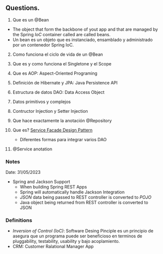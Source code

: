 ## Questions.

1. Que es un @Bean
- The object that form the backbone of yout app and that are managed by the Spring *IoC* container called are called beans.
- Un bean es un objeto que es instanciado, ensamblado y administrado por un contenedor Spring IoC.
2. Como funciona el ciclo de vida de un @Bean
3. Que es y como funciona el Singletone y el Scope
4. Que es AOP: Aspect-Oriented Programing
5. Definición de Hibernate y JPA: Java Persistence API
6. Estructura de datos DAO: Data Access Object
7. Datos primitivos y complejos
8. Contructor Injection y Setter Injection
9. Que hace exactamente la anotación @Repository
10. Que es? [Service Facade Design Pattern](https://www.ibm.com/docs/pt-br/integration-bus/9.0.0?topic=SSMKHH_9.0.0/com.ibm.etools.mft.pattern.sen.doc/sen/sf/overview.html)
    - Diferentes formas para integrar varios DAO

12. @Service anotation

### Notes
Date: 31/05/2023
- Spring and Jackson Support
    - When building Spring REST Apps
    - Spring will automatically handle Jackson Integration
    - *JSON* data being passed to REST controller is converted to *POJO*
    - Java object being returned from REST controller is converted to JSON
### Definitions
- *Inversion of Control (IoC)*: Software Desing Pinciple es un principio de asegura que un programa puede ser beneficioso en terminos de pluggability, testability, usability y bajo acoplamiento.
- CRM: Customer Ralational Manager App
